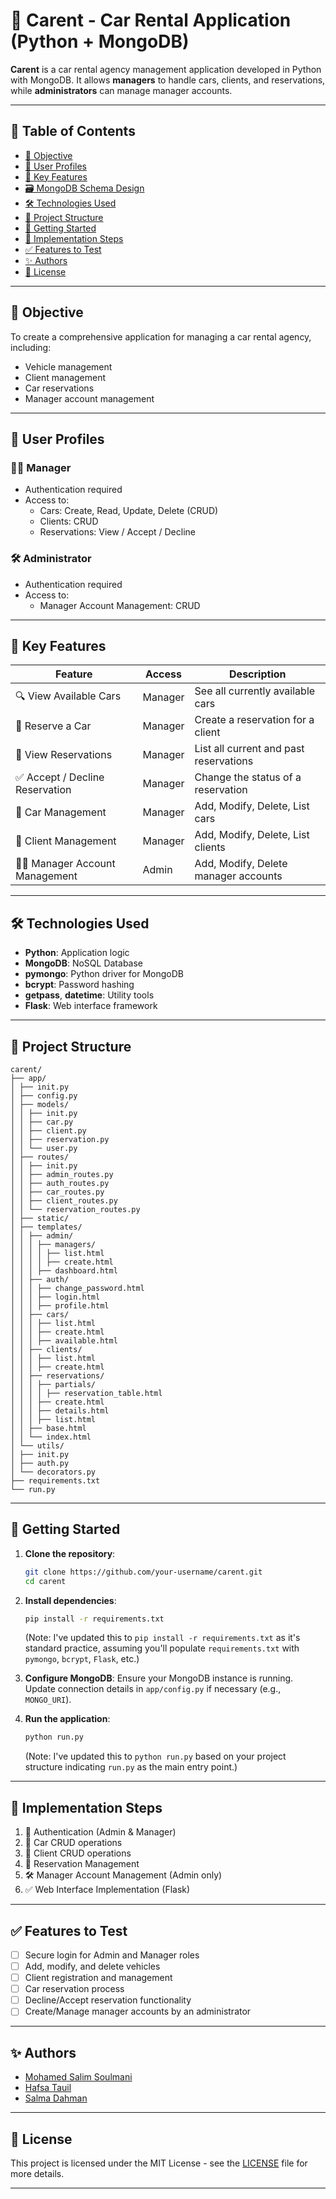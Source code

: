 
# 🚗 Carent - Car Rental Application (Python + MongoDB)

**Carent** is a car rental agency management application developed in Python with MongoDB. It allows **managers** to handle cars, clients, and reservations, while **administrators** can manage manager accounts.

---

## 📌 Table of Contents

- [🎯 Objective](#-objective)
- [👥 User Profiles](#-user-profiles)
- [🧩 Key Features](#-key-features)
- [🗃️ MongoDB Schema Design](#-mongodb-schema-design)
- [🛠️ Technologies Used](#-technologies-used)
- [📁 Project Structure](#-project-structure)
- [🚀 Getting Started](#-getting-started)
- [📌 Implementation Steps](#-implementation-steps)
- [✅ Features to Test](#-features-to-test)
- [✨ Authors](#-authors)
- [📃 License](#-license)

---

## 🎯 Objective

To create a comprehensive application for managing a car rental agency, including:

- Vehicle management
- Client management
- Car reservations
- Manager account management

---

## 👥 User Profiles

### 🧑‍💼 Manager
- Authentication required
- Access to:
  - Cars: Create, Read, Update, Delete (CRUD)
  - Clients: CRUD
  - Reservations: View / Accept / Decline

### 🛠️ Administrator
- Authentication required
- Access to:
  - Manager Account Management: CRUD

---

## 🧩 Key Features

| Feature                              | Access    | Description                                   |
|--------------------------------------|-----------|-----------------------------------------------|
| 🔍 View Available Cars               | Manager   | See all currently available cars              |
| 📅 Reserve a Car                     | Manager   | Create a reservation for a client             |
| 📖 View Reservations                 | Manager   | List all current and past reservations        |
| ✅ Accept / Decline Reservation      | Manager   | Change the status of a reservation            |
| 🚗 Car Management                    | Manager   | Add, Modify, Delete, List cars                |
| 👥 Client Management                 | Manager   | Add, Modify, Delete, List clients             |
| 🧑‍💻 Manager Account Management      | Admin     | Add, Modify, Delete manager accounts          |

---

## 🛠️ Technologies Used

- **Python**: Application logic
- **MongoDB**: NoSQL Database
- **pymongo**: Python driver for MongoDB
- **bcrypt**: Password hashing
- **getpass**, **datetime**: Utility tools
- **Flask**: Web interface framework

---

## 📁 Project Structure
```
carent/
├── app/
│ ├── init.py
│ ├── config.py
│ ├── models/
│ │ ├── init.py
│ │ ├── car.py
│ │ ├── client.py
│ │ ├── reservation.py
│ │ └── user.py
│ ├── routes/
│ │ ├── init.py
│ │ ├── admin_routes.py
│ │ ├── auth_routes.py
│ │ ├── car_routes.py
│ │ ├── client_routes.py
│ │ └── reservation_routes.py
│ ├── static/
│ ├── templates/
│ │ ├── admin/
│ │ │ ├── managers/
│ │ │ │ ├── list.html
│ │ │ │ ├── create.html
│ │ │ ├── dashboard.html
│ │ ├── auth/
│ │ │ ├── change_password.html
│ │ │ ├── login.html
│ │ │ ├── profile.html
│ │ ├── cars/
│ │ │ ├── list.html
│ │ │ ├── create.html
│ │ │ ├── available.html
│ │ ├── clients/
│ │ │ ├── list.html
│ │ │ ├── create.html
│ │ ├── reservations/
│ │ │ ├── partials/
│ │ │ │ ├── reservation_table.html
│ │ │ ├── create.html
│ │ │ ├── details.html
│ │ │ ├── list.html
│ │ ├── base.html
│ │ └── index.html
│ └── utils/
│ ├── init.py
│ ├── auth.py
│ └── decorators.py
├── requirements.txt
└── run.py
```
---

## 🚀 Getting Started

1.  **Clone the repository**:
    ```bash
    git clone https://github.com/your-username/carent.git
    cd carent
    ```

2.  **Install dependencies**:
    ```bash
    pip install -r requirements.txt
    ```
    (Note: I've updated this to `pip install -r requirements.txt` as it's standard practice, assuming you'll populate `requirements.txt` with `pymongo`, `bcrypt`, `Flask`, etc.)

3.  **Configure MongoDB**:
    Ensure your MongoDB instance is running. Update connection details in `app/config.py` if necessary (e.g., `MONGO_URI`).

4.  **Run the application**:
    ```bash
    python run.py
    ```
    (Note: I've updated this to `python run.py` based on your project structure indicating `run.py` as the main entry point.)

---

## 📌 Implementation Steps

1.  🔐 Authentication (Admin & Manager)
2.  🚗 Car CRUD operations
3.  👤 Client CRUD operations
4.  📅 Reservation Management
5.  🛠️ Manager Account Management (Admin only)
6.  ✅ Web Interface Implementation (Flask)

---

## ✅ Features to Test

-   [ ] Secure login for Admin and Manager roles
-   [ ] Add, modify, and delete vehicles
-   [ ] Client registration and management
-   [ ] Car reservation process
-   [ ] Decline/Accept reservation functionality
-   [ ] Create/Manage manager accounts by an administrator

---

## ✨ Authors

-   [Mohamed Salim Soulmani](https://github.com/iseeubad)
-   [Hafsa Tauil](https://github.com/TauilHafsa)
-   [Salma Dahman](https://github.com/Salmadahman)

---

## 📃 License

This project is licensed under the MIT License - see the [LICENSE](LICENSE) file for more details.


---
